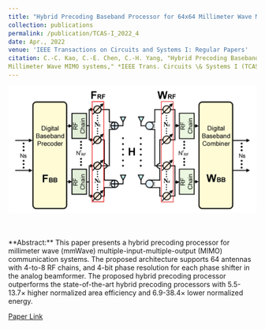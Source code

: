 ```yaml
---
title: "Hybrid Precoding Baseband Processor for 64x64 Millimeter Wave MIMO Systems"
collection: publications
permalink: /publication/TCAS-I_2022_4
date: Apr., 2022
venue: 'IEEE Transactions on Circuits and Systems I: Regular Papers'
citation: C.-C. Kao, C.-E. Chen, C.-H. Yang, "Hybrid Precoding Baseband Processor for 64x64 
Millimeter Wave MIMO systems," *IEEE Trans. Circuits \& Systems I (TCAS-I)*, vol. 69, no. 4, pp. 1765-1773, Apr. 2022.
---
```

<p align="center">
<img src='/images/publications/Hybrid_Precoding.jpg' width='600' > 
</p><br>


<br>
**Abstract:** This paper presents a hybrid precoding processor for millimeter wave (mmWave) multiple-input-multiple-output (MIMO) communication systems. The proposed architecture supports 64 antennas with 4-to-8 RF chains, and 4-bit phase resolution for each phase shifter in the analog beamformer. The proposed hybrid precoding processor outperforms the state-of-the-art hybrid precoding processors with 5.5-13.7× higher normalized area efficiency and 6.9-38.4× lower normalized energy.

[Paper Link](http://jacky1229.github.io/files/publication_papers/Hybrid_Precoding_Baseband_Processor_for_64__64_Millimeter_Wave_MIMO_Systems.pdf)


